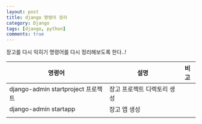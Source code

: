```yaml
---
layout: post
title: django 명령어 정리
category: Django
tags: [django, python]
comments: true
---
```


장고를 다시 익히기 명령어를 다시 정리해보도록 한다..!

|명령어|설명|비고|
|-|-|-|
|django-admin startproject 프로젝트|장고 프로젝트 디렉토리 생성||
|django-admin startapp|장고 앱 생성||
||||
